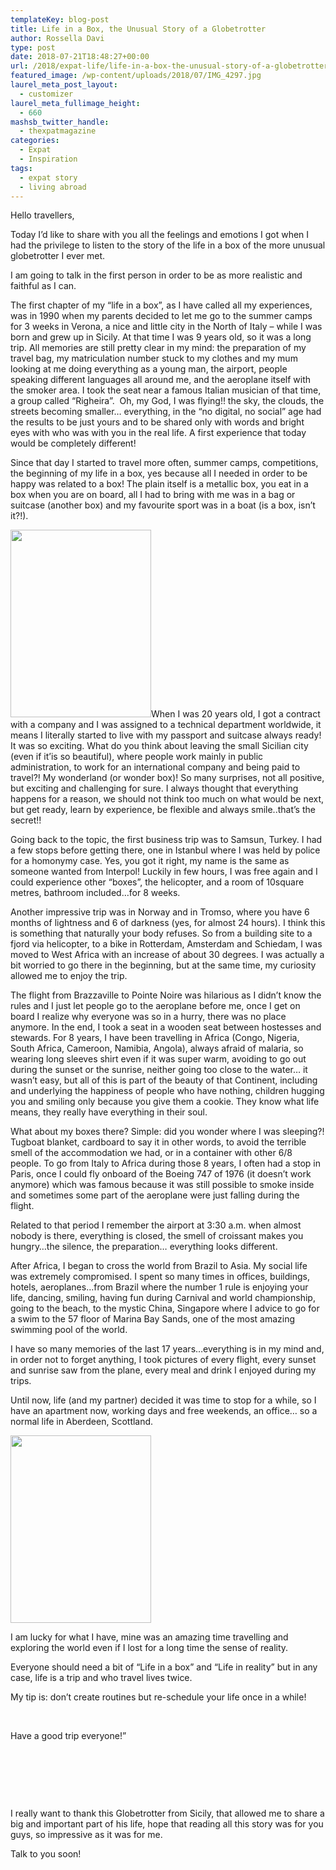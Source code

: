 ```yaml
---
templateKey: blog-post
title: Life in a Box, the Unusual Story of a Globetrotter
author: Rossella Davi
type: post
date: 2018-07-21T18:48:27+00:00
url: /2018/expat-life/life-in-a-box-the-unusual-story-of-a-globetrotter/
featured_image: /wp-content/uploads/2018/07/IMG_4297.jpg
laurel_meta_post_layout:
  - customizer
laurel_meta_fullimage_height:
  - 660
mashsb_twitter_handle:
  - thexpatmagazine
categories:
  - Expat
  - Inspiration
tags:
  - expat story
  - living abroad
---
```


Hello travellers,

Today I&#8217;d like to share with you all the feelings and emotions I got when I had the privilege to listen to the story of the life in a box of the more unusual globetrotter I ever met.

I am going to talk in the first person in order to be as more realistic and faithful as I can.

The first chapter of my “life in a box”, as I have called all my experiences, was in 1990 when my parents decided to let me go to the summer camps for 3 weeks in Verona, a nice and little city in the North of Italy &#8211; while I was born and grew up in Sicily. At that time I was 9 years old, so it was a long trip. All memories are still pretty clear in my mind: the preparation of my travel bag, my matriculation number stuck to my clothes and my mum looking at me doing everything as a young man, the airport, people speaking different languages all around me, and the aeroplane itself with the smoker area. I took the seat near a famous Italian musician of that time, a group called “Righeira”.  Oh, my God, I was flying!! the sky, the clouds, the streets becoming smaller&#8230; everything, in the “no digital, no social” age had the results to be just yours and to be shared only with words and bright eyes with who was with you in the real life. A first experience that today would be completely different!

Since that day I started to travel more often, summer camps, competitions, the beginning of my life in a box, yes because all I needed in order to be happy was related to a box! The plain itself is a metallic box, you eat in a box when you are on board, all I had to bring with me was in a bag or suitcase (another box) and my favourite sport was in a boat (is a box, isn’t it?!).

<img class="alignleft wp-image-1066 size-medium" src="http://localhost/thexpatmagazine-wp/wp-content/uploads/2018/07/IMG_4522-225x300.jpg" alt="" width="225" height="300" srcset="http://localhost/thexpatmagazine-wp/wp-content/uploads/2018/07/IMG_4522-225x300.jpg 225w, http://localhost/thexpatmagazine-wp/wp-content/uploads/2018/07/IMG_4522-768x1024.jpg 768w, http://localhost/thexpatmagazine-wp/wp-content/uploads/2018/07/IMG_4522.jpg 1050w" sizes="(max-width: 225px) 100vw, 225px" />When I was 20 years old, I got a contract with a company and I was assigned to a technical department worldwide, it means I literally started to live with my passport and suitcase always ready! It was so exciting. What do you think about leaving the small Sicilian city (even if it&#8217;is so beautiful), where people work mainly in public administration, to work for an international company and being paid to travel?! My wonderland (or wonder box)! So many surprises, not all positive, but exciting and challenging for sure. I always thought that everything happens for a reason, we should not think too much on what would be next, but get ready, learn by experience, be flexible and always smile..that&#8217;s the secret!!

Going back to the topic, the first business trip was to Samsun, Turkey. I had a few stops before getting there, one in Istanbul where I was held by police for a homonymy case. Yes, you got it right, my name is the same as someone wanted from Interpol! Luckily in few hours, I was free again and I could experience other &#8220;boxes&#8221;, the helicopter, and a room of 10square metres, bathroom included&#8230;for 8 weeks.

Another impressive trip was in Norway and in Tromso, where you have 6 months of lightness and 6 of darkness (yes, for almost 24 hours). I think this is something that naturally your body refuses. So from a building site to a fjord via helicopter, to a bike in Rotterdam, Amsterdam and Schiedam, I was moved to West Africa with an increase of about 30 degrees. I was actually a bit worried to go there in the beginning, but at the same time, my curiosity allowed me to enjoy the trip.

The flight from Brazzaville to Pointe Noire was hilarious as I didn&#8217;t know the rules and I just let people go to the aeroplane before me, once I get on board I realize why everyone was so in a hurry, there was no place anymore. In the end, I took a seat in a wooden seat between hostesses and stewards. For 8 years, I have been travelling in Africa (Congo, Nigeria, South Africa, Cameroon, Namibia, Angola), always afraid of malaria, so wearing long sleeves shirt even if it was super warm, avoiding to go out during the sunset or the sunrise, neither going too close to the water&#8230; it wasn&#8217;t easy, but all of this is part of the beauty of that Continent, including and underlying the happiness of people who have nothing, children hugging you and smiling only because you give them a cookie. They know what life means, they really have everything in their soul.

What about my boxes there? Simple: did you wonder where I was sleeping?! Tugboat blanket, cardboard to say it in other words, to avoid the terrible smell of the accommodation we had, or in a container with other 6/8 people. To go from Italy to Africa during those 8 years, I often had a stop in Paris, once I could fly onboard of the Boeing 747 of 1976 (it doesn&#8217;t work anymore) which was famous because it was still possible to smoke inside and sometimes some part of the aeroplane were just falling during the flight.

Related to that period I remember the airport at 3:30 a.m. when almost nobody is there, everything is closed, the smell of croissant makes you hungry&#8230;the silence, the preparation&#8230; everything looks different.

After Africa, I began to cross the world from Brazil to Asia. My social life was extremely compromised. I spent so many times in offices, buildings, hotels, aeroplanes&#8230;from Brazil where the number 1 rule is enjoying your life, dancing, smiling, having fun during Carnival and world championship, going to the beach, to the mystic China, Singapore where I advice to go for a swim to the 57 floor of Marina Bay Sands, one of the most amazing swimming pool of the world.

I have so many memories of the last 17 years&#8230;everything is in my mind and, in order not to forget anything, I took pictures of every flight, every sunset and sunrise saw from the plane, every meal and drink I enjoyed during my trips.

Until now, life (and my partner) decided it was time to stop for a while, so I have an apartment now, working days and free weekends, an office&#8230; so a normal life in Aberdeen, Scottland.

<img class="alignleft size-medium wp-image-1067" src="http://localhost/thexpatmagazine-wp/wp-content/uploads/2018/07/IMG_8015-225x300.jpg" alt="" width="225" height="300" srcset="http://localhost/thexpatmagazine-wp/wp-content/uploads/2018/07/IMG_8015-225x300.jpg 225w, http://localhost/thexpatmagazine-wp/wp-content/uploads/2018/07/IMG_8015-768x1024.jpg 768w, http://localhost/thexpatmagazine-wp/wp-content/uploads/2018/07/IMG_8015.jpg 1050w" sizes="(max-width: 225px) 100vw, 225px" />

I am lucky for what I have, mine was an amazing time travelling and exploring the world even if I lost for a long time the sense of reality.

Everyone should need a bit of &#8220;Life in a box&#8221; and &#8220;Life in reality&#8221; but in any case, life is a trip and who travel lives twice.

My tip is: don&#8217;t create routines but re-schedule your life once in a while!

&nbsp;

Have a good trip everyone!&#8221;

&nbsp;

&nbsp;

&nbsp;

I really want to thank this Globetrotter from Sicily, that allowed me to share a big and important part of his life, hope that reading all this story was for you guys, so impressive as it was for me.

Talk to you soon!
